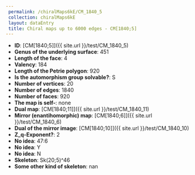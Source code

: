 ```yaml
--- 
 permalink: /chiralMaps6kE/CM_1840_5 
 collection: chiralMaps6kE
 layout: dataEntry
 title: Chiral maps up to 6000 edges - CM[1840;5]
---
```


- **ID**: [CM[1840;5]]({{ site.url }}/test/CM_1840_5)
- **Genus of the underlying surface**: 451
- **Length of the face**: 4
- **Valency**: 184
- **Length of the Petrie polygon**: 920
- **Is the automorphism group solvable?**: S
- **Number of vertices**: 20
- **Number of edges**: 1840
- **Number of faces**: 920
- **The map is self-**: none
- **Dual map**: [CM[1840;11]]({{ site.url }}/test/CM_1840_11)
- **Mirror (enantihomorphic) map**: [CM[1840;6]]({{ site.url }}/test/CM_1840_6)
- **Dual of the mirror image**: [CM[1840;10]]({{ site.url }}/test/CM_1840_10)
- **Z_q-Exponent?**: 2
- **No idea**:  47:6
- **No idea**: Y
- **No idea**: N
- **Skeleton**: Sk(20;5)^46
- **Some other kind of skeleton**: nan
